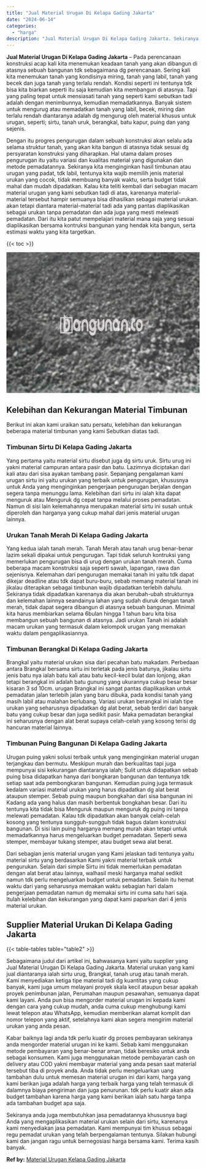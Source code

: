 ```yaml
---
title: "Jual Material Urugan Di Kelapa Gading Jakarta"
date: "2024-06-14"
categories: 
  - "harga"
description: "Jual Material Urugan Di Kelapa Gading Jakarta. Sekiranya anda juga membutuhkan jasa pemadatannya khususnya bagi Anda yang mengaplikasikan material urukan sel..."
---
```


**Jual Material Urugan Di Kelapa Gading Jakarta** – Pada perencanaan konstruksi acap kali kita menemukan keadaan tanah yang akan dibangun di atasnya sebuah bangunan tdk sebagaimana dg perencanaan. Sering kali kita menemukan tanah yang kondisinya miring, tanah yang labil, tanah yang becek dan juga tanah yang terlalu rendah. Kondisi seperti ini tentunya tdk bisa kita biarkan seperti itu saja kemudian kita membangun di atasnya. Tapi yang paling tepat untuk mensiasati tanah yang seperti kami sebutkan tadi adalah dengan menimbunnya, kemudian memadatkannya. Banyak sistem untuk mengurug atau memadatkan tanah yang labil, becek, miring dan terlalu rendah diantaranya adalah dg mengurug oleh material khusus untuk urugan, seperti; sirtu, tanah uruk, berangkal, batu kapur, puing dan yang sejenis.

Dengan itu progres pengurugan dalam sebuah konstruksi akan selalu ada selama struktur tanah, yang akan kita bangun di atasnya tidak sesuai dg persyaratan konstruksi yang diharapkan. Hal utama dalam proses pengurugan itu yaitu variasi dan kualitas material yang digunakan dan metode pemadatannya. Sekiranya kita menginginkan hasil timbunan atau urugan yang padat, tdk labil, tentunya kita wajib memilih jenis material urukan yang cocok, tidak membuang banyak waktu, serta budget tidak mahal dan mudah dipadatkan. Kalau kita teliti kembali dari sebagian macam material urugan yang kami sebutkan tadi di atas, karenanya material-material tersebut hampir semuanya bisa dihasilkan sebagai material urukan. akan tetapi diantara material-material tadi ada yang pantas diaplikasikan sebagai urukan tanpa pemadatan dan ada juga yang mesti melewati pemadatan. Dari itu kita patut mempelajari material mana saja yang sesuai diaplikasikan bersama kontruksi bangunan yang hendak kita bangun, serta estimasi waktu yang kita targetkan.

{{< toc >}}

![Jual Material Urugan Di Kelapa Gading Jakarta](/images/jual-urugan-11.png)

## Kelebihan dan Kekurangan Material Timbunan

Berikut ini akan kami uraikan satu persatu, kelebihan dan kekurangan beberapa material timbunan yang kami Sebutkan diatas tadi.

### Timbunan Sirtu Di Kelapa Gading Jakarta

Yang pertama yaitu material sirtu disebut juga dg sirtu uruk. Sirtu urug ini yakni material campuran antara pasir dan batu. Lazimnya diciptakan dari kali atau dari sisa ayakan tambang pasir. Sepanjang pengalaman kami urugan sirtu ini yaitu urukan yang terbaik untuk pengurugan, khususnya untuk Anda yang menginginkan pengerjaan pengurugan berjalan dengan segera tanpa menunggu lama. Kelebihan dari sirtu ini ialah kita dapat menguruk atau Menguruk dg cepat tanpa melalui proses pemadatan. Namun di sisi lain kelemahannya merupakan material sirtu ini susah untuk diperoleh dan harganya yang cukup mahal dari jenis material urugan lainnya.

### Urukan Tanah Merah Di Kelapa Gading Jakarta

Yang kedua ialah tanah merah. Tanah Merah atau tanah urug benar-benar lazim sekali dipakai untuk pengurugan. Tapi tidak seluruh kontruksi yang memerlukan pengurugan bisa di urug dengan urukan tanah merah. Cuma beberapa macam konstruksi saja seperti sawah, lapangan, rawa dan sejenisnya. Kelemahan dari pengurugan memakai tanah ini yaitu tdk dapat dikejar deadline atau tdk dapat buru-buru, sebab memang material tanah ini jikalau diterapkan sebagai timbunan wajib dipadatkan terlebih dahulu. Sekiranya tidak dipadatkan karenanya dia akan berubah-ubah strukturnya dan kelemahan lainnya seandainya lahan yang sudah diuruk dengan tanah merah, tidak dapat segera dibangun di atasnya sebuah bangunan. Minimal kita harus membiarkan selama 6bulan hingga 1 tahun baru kita bisa membangun sebuah bangunan di atasnya. Jadi urukan Tanah ini adalah macam urukan yang termasuk dalam kelompok urugan yang memakan waktu dalam pengaplikasiannya.

### Timbunan Berangkal Di Kelapa Gading Jakarta

Brangkal yaitu material urukan sisa dari pecahan batu makadam. Perbedaan antara Brangkal bersama sirtu ini terletak pada jenis batunya, jikalau sirtu jenis batu nya ialah batu kali atau batu kecil-kecil bulat dan lonjong, akan tetapi berangkal ini adalah batu gunung yang ukurannya cukup besar besar kisaran 3 sd 10cm. urugan Brangkal ini sangat pantas diaplikasikan untuk pemadatan jalan terlebih jalan yang baru dibuka, pada kondisi tanah yang masih labil atau malahan berlubang. Variasi urukan berangkal ini ialah tipe urukan yang seharusnya dipadatkan dg alat berat, sebab terdiri dari banyak batu yang cukup besar dan juga sedikit pasir. Maka pemadatan berangkal ini seharusnya dengan alat berat supaya celah-celah yang kosong terisi dg hancuran material lainnya.

### Timbunan Puing Bangunan Di Kelapa Gading Jakarta

Urugan puing yakni solusi terbaik untuk yang menginginkan material urugan terjangkau dan bermutu. Meskipun murah dan berkualitas tapi juga mempunyai sisi kekurangan diantaranya ialah; Sulit untuk didapatkan sebab puing bisa didapatkan hanya dari bongkaran bangunan dan tentunya tdk setiap saat ada pembongkaran bangunan. Kemudian puing juga termasuk kedalam variasi material urukan yang harus dipadatkan dg alat berat ataupun stemper. Sebab puing maupun bongkahan dari sisa bangunan ini Kadang ada yang halus dan masih berbentuk bongkahan besar. Dari itu tentunya kita tidak bisa Menguruk maupun menguruk dg puing ini tanpa melewati pemadatan. Kalau tdk dipadatkan akan banyak celah-celah kosong yang tentunya sungguh-sungguh tidak bagus dalam konstruksi bangunan. Di sisi lain puing harganya memang murah akan tetapi untuk memadatkannya harus mengeluarkan budget pemadatan. Seperti sewa stemper, membayar tukang stemper, atau budget sewa alat berat.

Dari sebagian jenis material urugan yang Kami jelaskan tadi tentunya yaitu material sirtu yang berdasarkan Kami yakni material terbaik untuk pengurukan. Selain dari simple Sirtu ini tidak memerlukan pemadatan dengan alat berat atau lainnya, walhasil meski harganya mahal sedikit namun tdk perlu mengeluarkan budget untuk pemadatan. Selain itu hemat waktu dari yang seharusnya memakan waktu sebagian hari dalam pengerjaan pemadatan namun dg memakai sirtu ini cuma satu hari saja. Itulah kelebihan dan kekurangan yang dapat kami paparkan dari 4 jenis material urukan.

## Supplier Material Urukan Di Kelapa Gading Jakarta

{{< table-tables table="table2" >}}

Sebagaimana judul dari artikel ini, bahwasanya kami yaitu supplier yang Jual Material Urugan Di Kelapa Gading Jakarta. Material urukan yang kami jual diantaranya ialah sirtu urug, Brangkal, tanah urug atau tanah merah. Kami menyediakan ketiga tipe material tadi dg kuantitas yang cukup banyak, kami juga umum melayani proyek skala kecil ataupun besar apakah proyek penimbunan jalan, Perumahan maupun pesawahan, semuanya dapat kami layani. Anda pun bisa mengorder material urugan ini kepada kami dengan cara yang cukup mudah, anda cuma cukup menghubungi kami lewat telepon atau WhatsApp, kemudian memberikan alamat komplit dan nomor telepon yang aktif, setelahnya kami akan segera mengirim material urukan yang anda pesan.

Kabar baiknya lagi anda tdk perlu kuatir dg proses pembayaran sekiranya anda mengorder material urugan ini ke kami. Sebab kami menggunakan metode pembayaran yang benar-benar aman, tidak beresiko untuk anda sebagai konsumen. Kami juga menggunakan metode pembayaran cash on delivery atau COD yakni membayar material yang anda pesan saat material tersebut tiba di proyek anda. Anda tidak perlu mengeluarkan uang tambahan dulu untuk memesan material urugan ini dari kami, harga yang kami berikan juga adalah harga yang terbaik harga yang telah termasuk di dalamnya biaya pengiriman dan juga penurunan. tdk perlu kuatir akan ada budget tambahan karena harga yang kami berikan ialah satu harga tanpa ada tambahan budget apa saja.

Sekiranya anda juga membutuhkan jasa pemadatannya khususnya bagi Anda yang mengaplikasikan material urukan selain dari sirtu, karenanya kami menyediakan jasa pemadatan. Kami mempunyai tim khusus sebagai regu pemadat urukan yang telah berpengalaman tentunya. Silakan hubungi kami dan jangan ragu untuk bernegosiasi harga bersama kami. Terima kasih banyak.

**Ref by:** [Material Urugan Kelapa Gading Jakarta](https://id.wikipedia.org/wiki/Material)
